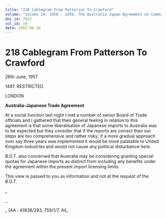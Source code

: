 ```yaml
---
title: "218 Cablegram From Patterson To Crawford"
volume: "Volume 19: 1950 - 1959, The Australia Japan Agreement on Commerce"
doc_id: 7823
vol_id: 19
date: 1957-06-26
---
```


# 218 Cablegram From Patterson To Crawford

26th June, 1957

1497\. RESTRICTED.

LONDON

**Australia-Japanese Trade Agreement**

At a social function last night I met a number of senior Board of Trade officials and I gathered that their general feeling in relation to this agreement is that some liberalisation of Japanese imports to Australia was to be expected but they consider that if the reports are correct then our steps are too comprehensive and rather risky; if a more gradual approach over say three years was implemented it would be more palatable to United Kingdom industries and would not cause any political disturbance here.

B.O.T. also concerned that Australia may be considering granting special quotas for Japanese imports as distinct from including any benefits under the agreement within the present import licensing limits.

This view is passed to you as information and not at the request of the B.O.T.

_

_

_ [AA : A1838/283, 759/1/7, Ail_
